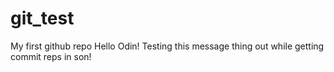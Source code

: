 # git_test
My first github repo
Hello Odin!
Testing this message thing out while getting commit reps in son!